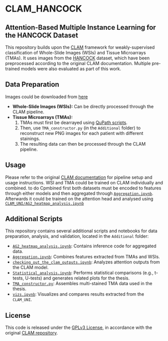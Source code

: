 # CLAM_HANCOCK

## Attention-Based Multiple Instance Learning for the HANCOCK Dataset

This repository builds upon the [CLAM](https://github.com/mahmoodlab/CLAM) framework for weakly-supervised classification of Whole-Slide Images (WSIs) and Tissue Microarrays (TMAs). It uses images from the [HANCOCK](https://hancock.research.fau.eu/) dataset, which have been preprocessed according to the original CLAM documentation. Multiple pre-trained models were also evaluated as part of this work.

## Data Preparation
Images could be downloaded from [here](https://hancock.research.fau.eu/)
- **Whole-Slide Images (WSIs):** Can be directly processed through the CLAM pipeline.  
- **Tissue Microarrays (TMAs):**  
  1. TMAs must first be dearrayed using [QuPath scripts](https://github.com/ankilab/HANCOCK_MultimodalDataset/tree/main/qupath_scripts/dearray_tma.groovy).  
  2. Then, use `TMA_constructor.py` (in the `Additional` folder) to reconstruct new PNG images for each patient with different stainings.  
  3. The resulting data can then be processed through the CLAM pipeline.

## Usage

Please refer to the original [CLAM documentation](https://github.com/mahmoodlab/CLAM) for pipeline setup and usage instructions. WSI and TMA could be trained on CLAM individually and combined. to do Cpmbined first both datasets must be encoded to features through either models and then aggregated through [`Aggregation.ipynb`](Aggregation.ipynb). Afterwards it could be trained on the attention head and analysed using [`CLAM_UNI/AG2_heatmap_analysis.ipynb`](CLAM_UNI/AG2_heatmap_analysis.ipynb)

## Additional Scripts

This repository contains several additional scripts and notebooks for data preparation, analysis, and validation, located in the `Additional` folder:

- [`AG2_heatmap_analysis.ipynb`](CLAM_UNI/AG2_heatmap_analysis.ipynb): Contains inference code for aggregated data.
- [`Aggregation.ipynb`](Additional/Aggregation.ipynb): Combines features extracted from TMAs and WSIs.
- [`checking_out_the_clam_outputs.ipynb`](Additional/checking_out_the_clam_outputs.ipynb): Analyzes attention outputs from the CLAM model.
- [`Statistical_analysis.ipynb`](Additional/Statistical_analysis.ipynb): Performs statistical comparisons (e.g., t-tests, U-tests) and generates related plots for the thesis.
- [`TMA_constructor.py`](Additional/TMA_constructor.py): Assembles multi-stained TMA data used in the thesis.
- [`vizs.ipynb`](Additional/vizs.ipynb): Visualizes and compares results extracted from the `CLAM_UNI`.

## License

This code is released under the [GPLv3 License](https://www.gnu.org/licenses/gpl-3.0.html), in accordance with the original [CLAM repository](https://github.com/mahmoodlab/CLAM).
